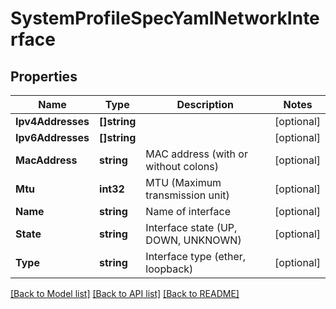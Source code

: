 # SystemProfileSpecYamlNetworkInterface

## Properties

Name | Type | Description | Notes
------------ | ------------- | ------------- | -------------
**Ipv4Addresses** | **[]string** |  | [optional] 
**Ipv6Addresses** | **[]string** |  | [optional] 
**MacAddress** | **string** | MAC address (with or without colons) | [optional] 
**Mtu** | **int32** | MTU (Maximum transmission unit) | [optional] 
**Name** | **string** | Name of interface | [optional] 
**State** | **string** | Interface state (UP, DOWN, UNKNOWN) | [optional] 
**Type** | **string** | Interface type (ether, loopback) | [optional] 

[[Back to Model list]](../README.md#documentation-for-models) [[Back to API list]](../README.md#documentation-for-api-endpoints) [[Back to README]](../README.md)


